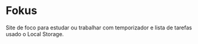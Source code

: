 # Fokus
Site de foco para estudar ou trabalhar com temporizador e lista de tarefas usado o Local Storage.
